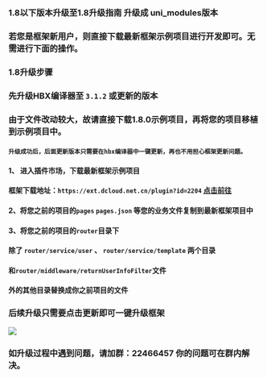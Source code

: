 ### 1.8以下版本升级至1.8升级指南 升级成 uni_modules版本

### 若您是框架新用户，则直接下载最新框架示例项目进行开发即可。无需进行下面的操作。

### 1.8升级步骤
### 先升级HBX编译器至 `3.1.2` 或更新的版本

### 由于文件改动较大，故请直接下载1.8.0示例项目，再将您的项目移植到示例项目中。
#### `升级成功后，后面更新版本只需要在hbx编译器中一键更新，再也不用担心框架更新问题。`

#### 1、 进入插件市场，下载最新框架示例项目 
#### 框架下载地址：`https://ext.dcloud.net.cn/plugin?id=2204` [点击前往](https://ext.dcloud.net.cn/plugin?id=2204)

#### 2、将您之前的项目的`pages` `pages.json` 等您的业务文件复制到最新框架项目中
#### 3、将您之前的项目的`router`目录下
#### 除了 `router/service/user` 、 `router/service/template` 两个目录
#### 和`router/middleware/returnUserInfoFilter`文件
#### 外的其他目录替换成你之前项目的文件

### 后续升级只需要点击更新即可一键升级框架
![](https://vkceyugu.cdn.bspapp.com/VKCEYUGU-cf0c5e69-620c-4f3c-84ab-f4619262939f/c72fa719-9444-4874-93a5-7b09d440feee.jpg)

### 如升级过程中遇到问题，请加群：22466457 你的问题可在群内解决。
